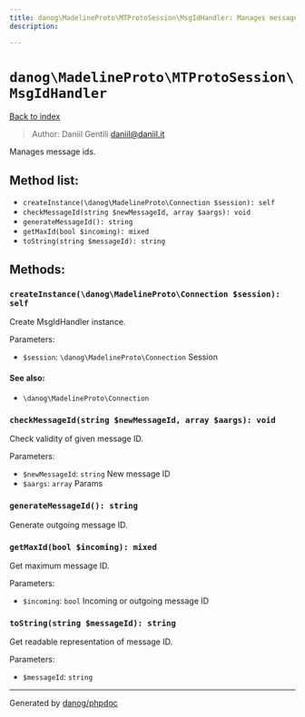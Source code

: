 ```yaml
---
title: danog\MadelineProto\MTProtoSession\MsgIdHandler: Manages message ids.
description: 

---
```

# `danog\MadelineProto\MTProtoSession\MsgIdHandler`
[Back to index](../../../index.md)

> Author: Daniil Gentili <daniil@daniil.it>  
  

Manages message ids.  




## Method list:
* `createInstance(\danog\MadelineProto\Connection $session): self`
* `checkMessageId(string $newMessageId, array $aargs): void`
* `generateMessageId(): string`
* `getMaxId(bool $incoming): mixed`
* `toString(string $messageId): string`

## Methods:
### `createInstance(\danog\MadelineProto\Connection $session): self`

Create MsgIdHandler instance.


Parameters:
* `$session`: `\danog\MadelineProto\Connection` Session  


#### See also: 
* `\danog\MadelineProto\Connection`




### `checkMessageId(string $newMessageId, array $aargs): void`

Check validity of given message ID.


Parameters:
* `$newMessageId`: `string` New message ID  
* `$aargs`: `array` Params  



### `generateMessageId(): string`

Generate outgoing message ID.



### `getMaxId(bool $incoming): mixed`

Get maximum message ID.


Parameters:
* `$incoming`: `bool` Incoming or outgoing message ID  



### `toString(string $messageId): string`

Get readable representation of message ID.


Parameters:
* `$messageId`: `string`   



---
Generated by [danog/phpdoc](https://phpdoc.daniil.it)
